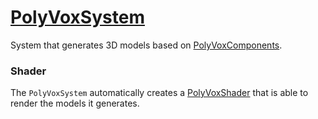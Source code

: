 # [PolyVoxSystem](PolyVoxSystem.hpp)

System that generates 3D models based on [PolyVoxComponents](../../components/PolyVoxComponent.md).

### Shader

The `PolyVoxSystem` automatically creates a [PolyVoxShader](PolyVoxShader.hpp) that is able to render the models it generates.